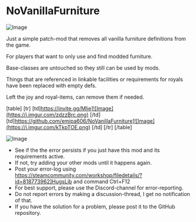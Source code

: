 # NoVanillaFurniture

![Image](https://i.imgur.com/WAEzk68.png)


Just a simple patch-mod that removes all vanilla furniture definitions from the game. 

For players that want to only use and find modded furniture.

Base-classes are untouched so they still can be used by mods.

Things that are referenced in linkable facilities or requirements for royals have been replaced with empty defs.

Left the joy and royal-items, can remove them if needed.

[table]
	[tr]
		[td]https://invite.gg/Mlie]![Image](https://i.imgur.com/zdzzBrc.png)
[/td]
		[td]https://github.com/emipa606/NoVanillaFurniture]![Image](https://i.imgur.com/kTkpTOE.png)
[/td]
	[/tr]
[/table]

![Image](https://i.imgur.com/Rs6T6cr.png)



-  See if the the error persists if you just have this mod and its requirements active.
-  If not, try adding your other mods until it happens again.
-  Post your error-log using https://steamcommunity.com/workshop/filedetails/?id=818773962]HugsLib and command Ctrl+F12
-  For best support, please use the Discord-channel for error-reporting.
-  Do not report errors by making a discussion-thread, I get no notification of that.
-  If you have the solution for a problem, please post it to the GitHub repository.



